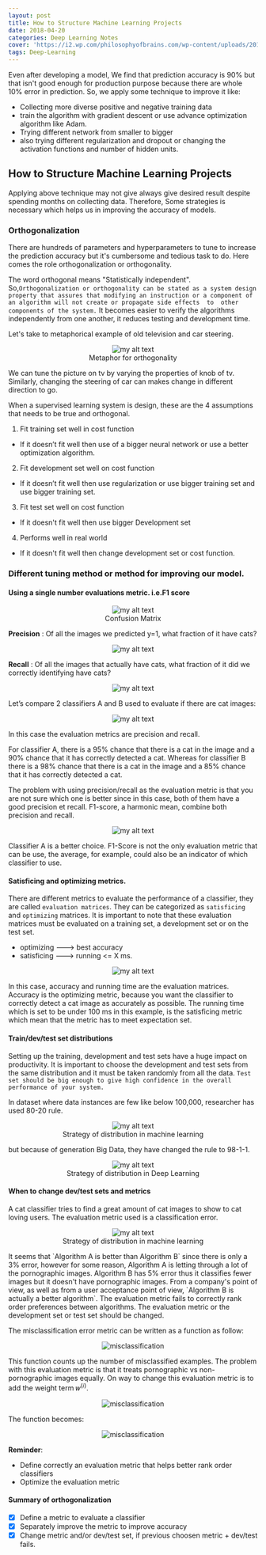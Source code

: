 ```yaml
---
layout: post
title: How to Structure Machine Learning Projects
date: 2018-04-20
categories: Deep Learning Notes
cover: 'https://i2.wp.com/philosophyofbrains.com/wp-content/uploads/2016/05/Problem-Mental-Causation-Pic.jpg?resize=1280%2C585'
tags: Deep-Learning
---
```



Even after developing a model, We find that prediction accuracy is 90% but that isn't good enough for production purpose because there are whole 10% error in prediction. So, we apply some technique to improve it like:
  - Collecting more diverse positive and negative training data
  - train the algorithm with gradient descent or use advance optimization algorithm like Adam.
  - Trying different network from smaller to bigger
  - also trying different regularization and dropout or changing the activation functions and number of hidden units.

## How to Structure Machine Learning Projects
Applying above technique may not give always give desired result despite spending months on collecting data. Therefore, Some strategies is necessary which helps us in improving the accuracy of models.

### Orthogonalization
There are hundreds of parameters and hyperparameters to tune to increase the prediction accuracy but it's cumbersome and tedious task to do. Here comes the role orthogonalization or orthogonality.

The word orthogonal means "Statistically independent". So,`Orthogonalization or orthogonality can be stated as a system design property that assures that modifying an instruction or a component of an algorithm will not create or propagate side effects  to  other components of the system.` It becomes easier to verify the algorithms independently from one another, it reduces testing and development time.

Let's take to metaphorical example of old television and car steering.

<figure>
  <div style="text-align:center">
    <img src="/assets/img/ml-strategies/tv-car.jpg" alt="my alt text"/>
    <figcaption> Metaphor for orthogonality </figcaption>
  </div>
</figure>


We can tune the picture on tv by varying the properties of knob of tv. Similarly, changing the steering of car can makes change in different direction to go.

When a supervised learning system is design, these are the 4 assumptions that needs to be true and orthogonal.
1. Fit training set well in cost function
  - If it doesn’t fit well then use of a bigger neural network or use a better optimization algorithm.
2. Fit development set well on cost function
  - If it doesn’t fit well then use regularization or use bigger training set and use bigger training set.
3. Fit test set well on cost function
  - If it doesn't fit well then use bigger Development set  
4. Performs well in real world
  - If it doesn't fit well then change development set  or cost function.

### Different tuning method or method for improving our model.
#### Using a single number evaluations metric. i.e.F1 score

<figure>
  <div style="text-align:center">
    <img src="/img/ml-strategies/decision.png" alt="my alt text"/>
    <figcaption> Confusion Matrix </figcaption>
  </div>
</figure>

 **Precision** : Of all the images we predicted y=1, what fraction of it have cats?
 <figure>
   <div style="text-align:center">
     <img src="/assets/img/ml-strategies/precision.png" alt="my alt text"/>
   </div>
 </figure>

 **Recall** : Of all the images that actually have cats, what fraction of it did we correctly identifying have cats?
 <figure>
   <div style="text-align:center">
     <img src="/assets/img/ml-strategies/recall.png" alt="my alt text"/>
   </div>
 </figure>

Let’s compare 2 classifiers A and B used to evaluate if there are cat images:
<figure>
  <div style="text-align:center">
    <img src="/assets/img/ml-strategies/evaluation-matrix.png" alt="my alt text"/>
  </div>
</figure>

In this case the evaluation metrics are precision and recall.

For classifier A, there is a 95% chance that there is a cat in the image and a 90% chance that it has correctly detected a cat. Whereas for classifier B there is a 98% chance that there is a cat in the image and a 85% chance that it has correctly detected a cat.

The problem with using precision/recall as the evaluation metric is that you are not sure which one is better since in this case, both of them have a good precision et recall. F1-score, a harmonic mean, combine both precision and recall.
<figure>
  <div style="text-align:center">
    <img src="/assets/img/ml-strategies/F1-score.png" alt="my alt text"/>
  </div>
</figure>

Classifier A is a better choice. F1-Score is not the only evaluation metric that can be use, the average, for
example, could also be an indicator of which classifier to use.

#### Satisficing and optimizing metrics.
There are different metrics to evaluate the performance of a classifier, they are called `evaluation matrices`.
They can be categorized as `satisficing` and `optimizing` matrices. It is important to note that these evaluation matrices must be evaluated on a training set, a development set or on the test set.

>   
   - optimizing ---> best accuracy
   - satisficing ---> running <= X ms.


<figure>
  <div style="text-align:center">
    <img src="/assets/img/ml-strategies/3table.png" alt="my alt text"/>
  </div>
</figure>

In this case, accuracy and running time are the evaluation matrices. Accuracy is the optimizing metric,
because you want the classifier to correctly detect a cat image as accurately as possible. The running time
which is set to be under 100 ms in this example, is the satisficing metric which mean that the metric has
to meet expectation set.

#### Train/dev/test set distributions
Setting up the training, development and test sets have a huge impact on productivity. It is important to
choose the development and test sets from the same distribution and it must be taken randomly from all
the data. `Test set should be big enough to give high confidence in the overall performance of your system.`

In dataset where data instances are few like below 100,000, researcher has used 80-20 rule.
<figure>
  <div style="text-align:center">
    <img src="/assets/img/ml-strategies/old-dist.png" alt="my alt text"/>
    <figcaption> Strategy of distribution in machine learning </figcaption>
  </div>
</figure>
but because of generation Big Data, they have changed the rule to 98-1-1.
<figure>
  <div style="text-align:center">
    <img src="/assets/img/ml-strategies/new-dist.png" alt="my alt text"/>
    <figcaption> Strategy of distribution in Deep Learning </figcaption>
  </div>
</figure>

#### When to change dev/test sets and metrics
A cat classifier tries to find a great amount of cat images to show to cat loving users. The evaluation metric used is a classification error.

<figure>
  <div style="text-align:center">
    <img src="/assets/img/ml-strategies/error.png" alt="my alt text"/>
    <figcaption> Strategy of distribution in machine learning </figcaption>
  </div>
</figure>
It seems that `Algorithm A is better than Algorithm B` since there is only a 3% error, however for some reason, Algorithm A is letting through a lot of the pornographic images. Algorithm B has 5% error thus it classifies fewer images but it doesn't have pornographic images. From a company's point of view, as well as from a user acceptance point of view, `Algorithm B is actually a better
algorithm`. The evaluation metric fails to correctly rank order preferences between algorithms. The evaluation metric or the development set or test set should be changed.

The misclassification error metric can be written as a function as follow:
<figure>
  <div style="text-align:center">
    <img src="/assets/img/ml-strategies/misclass.png" alt="misclassification"/>
  </div>
</figure>

This function counts up the number of misclassified examples.
The problem with this evaluation metric is that it treats pornographic vs non-pornographic images equally. On way to change this evaluation metric is to add the weight term 𝑤<sup>(𝑖)</sup>.
<figure>
  <div style="text-align:center">
    <img src="/assets/img/ml-strategies/more-weight.png" alt="misclassification"/>
  </div>
</figure>
The function becomes:
<figure>
  <div style="text-align:center">
    <img src="/assets/img/ml-strategies/changed-equation.png" alt="misclassification"/>
  </div>
</figure>

**Reminder**:

- Define correctly an evaluation metric that helps better rank order classifiers
- Optimize the evaluation metric

#### Summary of orthogonalization
- [x] Define a metric to evaluate a classifier
- [x] Separately improve the metric to improve accuracy
- [x] Change metric and/or dev/test set, if previous choosen  metric + dev/test fails.
